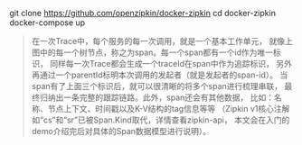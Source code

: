 git clone https://github.com/openzipkin/docker-zipkin
cd docker-zipkin
docker-compose up

> 在一次Trace中，每个服务的每一次调用，就是一个基本工作单元，
>就像上图中的每一个树节点，称之为span。每一个span都有一个id作为唯一标识，
>同样每一次Trace都会生成一个traceId在span中作为追踪标识，
>另外再通过一个parentId标明本次调用的发起者（就是发起者的span-id）。
>当span有了上面三个标识后，就可以很清晰的将多个span进行梳理串联，
>最终归纳出一条完整的跟踪链路。此外，span还会有其他数据，
>比如：名称、节点上下文、时间戳以及K-V结构的tag信息等等
>（Zipkin v1核心注解如“cs”和“sr”已被Span.Kind取代，详情查看zipkin-api，
>本文会在入门的demo介绍完后对具体的Span数据模型进行说明）。

